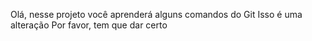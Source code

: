 Olá, nesse projeto você aprenderá alguns comandos do Git
Isso é uma alteração
Por favor, tem que dar certo